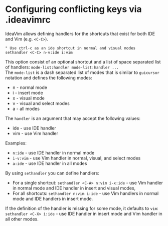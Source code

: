# Configuring conflicting keys via .ideavimrc

IdeaVim allows defining handlers for the shortcuts that exist for both IDE and Vim (e.g. `<C-C>`).

```vim
" Use ctrl-c as an ide shortcut in normal and visual modes
sethandler <C-C> n-v:ide i:vim
```

This option consist of an optional shortcut and a list of space separated list of handlers:
`mode-list:handler mode-list:handler ...`  
The `mode-list` is a dash separated list of modes that is similar to `guicursor` notation
and defines the following modes:
 - n - normal mode
 - i - insert mode
 - x - visual mode
 - v - visual and select modes
 - a - all modes

The `handler` is an argument that may accept the following values:
 - ide - use IDE handler
 - vim - use Vim handler
   
Examples:
 - `n:ide` - use IDE handler in normal mode
 - `i-v:vim` - use Vim handler in normal, visual, and select modes
 - `a:ide` - use IDE handler in all modes

By using `sethandler` you can define handlers:
 - For a single shortcut: `sethandler <C-A> n:vim i-x:ide` - use Vim handler in normal mode and IDE handler in insert and visual modes,
 - For all shortcuts: `sethandler n:vim i:ide` - use Vim handlers in normal mode and IDE handlers in insert mode.

If the definition of the handler is missing for some mode, it defaults to `vim`:
`sethandler <C-X> i:ide` - use IDE handler in insert mode and Vim handler in all other modes.
